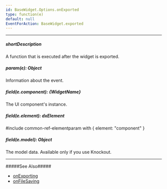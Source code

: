```yaml
---
id: BaseWidget.Options.onExported
type: function(e)
default: null
EventForAction: BaseWidget.exported
---
```

---
##### shortDescription
A function that is executed after the widget is exported.

##### param(e): Object
Information about the event.

##### field(e.component): {WidgetName}
The UI component's instance.

##### field(e.element): dxElement
#include common-ref-elementparam with { element: "component" }

##### field(e.model): Object
The model data. Available only if you use Knockout.

---
#####See Also#####
- [onExporting](/api-reference/20%20Data%20Visualization%20Widgets/BaseWidget/1%20Configuration/onExporting.md '{basewidgetpath}/Configuration#onExporting')
- [onFileSaving](/api-reference/20%20Data%20Visualization%20Widgets/BaseWidget/1%20Configuration/onFileSaving.md '{basewidgetpath}/Configuration#onFileSaving')